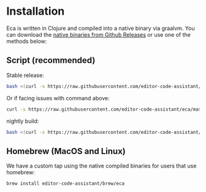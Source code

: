 # Installation

Eca is written in Clojure and compiled into a native binary via graalvm. You can download the [native binaries from Github Releases](https://github.com/editor-code-assistant/eca/releases) or use one of the methods below:

## Script (recommended)

Stable release:

```bash
bash <(curl -s https://raw.githubusercontent.com/editor-code-assistant/eca/master/install)
```

Or if facing issues with command above:
```bash
curl -s https://raw.githubusercontent.com/editor-code-assistant/eca/master/install | sudo bash
```

nightly build:

```bash
bash <(curl -s https://raw.githubusercontent.com/editor-code-assistant/eca/master/install) --version nightly --dir ~/
```

## Homebrew (MacOS and Linux)

We have a custom tap using the native compiled binaries for users that use homebrew:

```bash
brew install editor-code-assistant/brew/eca
```

